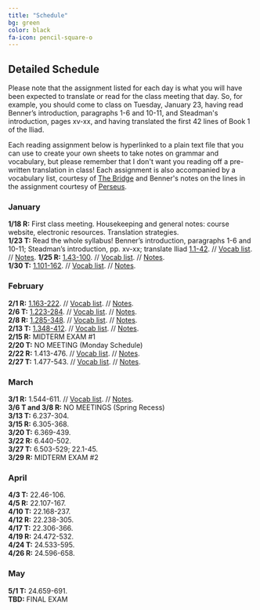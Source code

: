 ```yaml
---
title: "Schedule"
bg: green
color: black
fa-icon: pencil-square-o
---
```


## Detailed Schedule
Please note that the assignment listed for each day is what you will have been expected to translate or read for the class meeting that day. So, for example, you should come to class on Tuesday, January 23, having read Benner’s introduction, paragraphs 1-6 and 10-11, and Steadman's introduction, pages xv-xx, and having translated the first 42 lines of Book 1 of the Iliad.  

Each reading assignment below is hyperlinked to a plain text file that you can use to create your own sheets to take notes on grammar and vocabulary, but please remember that I don't want you reading off a pre-written translation in class! Each assignment is also accompanied by a vocabulary list, courtesy of [The Bridge](https://bridge.haverford.edu) and Benner's notes on the lines in the assignment courtesy of [Perseus](http://www.perseus.tufts.edu/hopper/text?doc=Perseus:text:1999.04.0083).

### January
**1/18 R:** First class meeting. Housekeeping and general notes: course website, electronic resources. Translation strategies.  
**1/23 T:** Read the whole syllabus! Benner’s introduction, paragraphs 1-6 and 10-11; Steadman’s introduction, pp. xv-xx; translate Iliad [1.1-42](https://dlibatique.github.io/files/plain_text/1-23_1.1-42.txt). // [Vocab list](https://dlibatique.github.io/files/bridge_vocab_lists/1-23_1.1-42.pdf). // [Notes](https://dlibatique.github.io/files/benner_notes/1-23_1.1-42.pdf).
**1/25 R:** [1.43-100](https://dlibatique.github.io/files/plain_text/1-25_1.43-100.txt). // [Vocab list](https://dlibatique.github.io/files/bridge_vocab_lists/1-25_1.43-100.pdf). // [Notes](https://dlibatique.github.io/files/benner_notes/1-25_1.43-100.pdf).  
**1/30 T:** [1.101-162](https://dlibatique.github.io/files/plain_text/1-30_1.101-162.txt). // [Vocab list](https://dlibatique.github.io/files/bridge_vocab_lists/1-30_1.101-162.pdf). // [Notes](https://dlibatique.github.io/files/benner_notes/1-30_1.101-162.pdf).  

### February
**2/1 R:** [1.163-222](https://dlibatique.github.io/files/plain_text/2-01_1.163-222.txt). // [Vocab list](https://dlibatique.github.io/files/bridge_vocab_lists/2-01_1.163-222.pdf). // [Notes](https://dlibatique.github.io/files/benner_notes/2-01_1.163-222.pdf).  
**2/6 T:** [1.223-284](https://dlibatique.github.io/files/plain_text/2-06_1.223-284.txt). // [Vocab list](https://dlibatique.github.io/files/bridge_vocab_lists/2-06_1.223-284.pdf). // [Notes](https://dlibatique.github.io/files/benner_notes/2-06_1.223-284.pdf).  
**2/8 R:** [1.285-348](https://dlibatique.github.io/files/plain_text/2-06_1.223-284.txt). // [Vocab list](https://dlibatique.github.io/files/bridge_vocab_lists/2-08_1.285-348.pdf). // [Notes](https://dlibatique.github.io/files/benner_notes/2-08_1.285-348.pdf).  
**2/13 T:** [1.348-412](https://dlibatique.github.io/files/plain_text/2-13_1.348-412.txt). // [Vocab list](https://dlibatique.github.io/files/bridge_vocab_lists/2-13_1.348-412.pdf). // [Notes](https://dlibatique.github.io/files/benner_notes/2-13_1.348-412.pdf).  
**2/15 R:** MIDTERM EXAM #1  
**2/20 T:** NO MEETING (Monday Schedule)  
**2/22 R:** 1.413-476. // [Vocab list](https://dlibatique.github.io/files/bridge_vocab_lists/2-22_1.413-476.pdf). // [Notes](https://dlibatique.github.io/files/benner_notes/2-22_1.413-476.pdf).  
**2/27 T:** 1.477-543. // [Vocab list](https://dlibatique.github.io/files/bridge_vocab_lists/2-27_1.477-543.pdf). // [Notes](https://dlibatique.github.io/files/benner_notes/2-27_1.477-543.pdf).  

### March
**3/1 R:** 1.544-611. // [Vocab list](https://dlibatique.github.io/files/bridge_vocab_lists/3-01_1.544-611.pdf). // [Notes](https://dlibatique.github.io/files/benner_notes/3-01_1.544-611.pdf).  
**3/6 T and 3/8 R:** NO MEETINGS (Spring Recess)  
**3/13 T:** 6.237-304.  
**3/15 R:** 6.305-368.  
**3/20 T:** 6.369-439.  
**3/22 R:** 6.440-502.  
**3/27 T:** 6.503-529; 22.1-45.  
**3/29 R:** MIDTERM EXAM #2  

### April
**4/3 T:** 22.46-106.  
**4/5 R:** 22.107-167.  
**4/10 T:** 22.168-237.  
**4/12 R:** 22.238-305.  
**4/17 T:** 22.306-366.  
**4/19 R:** 24.472-532.  
**4/24 T:** 24.533-595.  
**4/26 R:** 24.596-658.  

### May
**5/1 T:** 24.659-691.  
**TBD:** FINAL EXAM